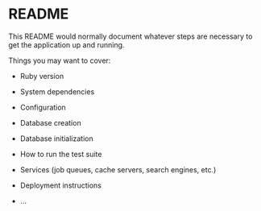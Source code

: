 # README

This README would normally document whatever steps are necessary to get the
application up and running.

Things you may want to cover:

* Ruby version

* System dependencies

* Configuration

* Database creation

* Database initialization



* How to run the test suite

* Services (job queues, cache servers, search engines, etc.)

* Deployment instructions

* ...
